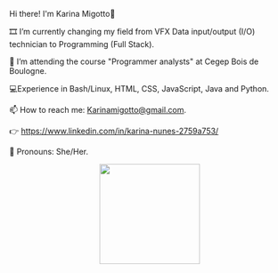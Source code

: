  Hi there! I'm Karina Migotto👋

🎞️ I’m currently changing my field from VFX Data input/output (I/O) technician to Programming (Full Stack).

📖 I’m attending the course "Programmer analysts" at Cegep Bois de Boulogne. 

💻Experience in Bash/Linux, HTML, CSS, JavaScript, Java and Python.

📫 How to reach me: Karinamigotto@gmail.com.

👉 https://www.linkedin.com/in/karina-nunes-2759a753/

💄 Pronouns: She/Her.

<div align="center">
  <a href="https://github.com/karinamigotto">
  <img height="180em" src="https://github-readme-stats.vercel.app/api?username=karinamigotto&show_icons=true&theme=dracula&include_all_commits=true&count_private=true"/>
 
</div>
